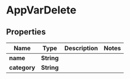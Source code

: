 

# AppVarDelete

## Properties

Name | Type | Description | Notes
------------ | ------------- | ------------- | -------------
**name** | **String** |  | 
**category** | **String** |  | 



